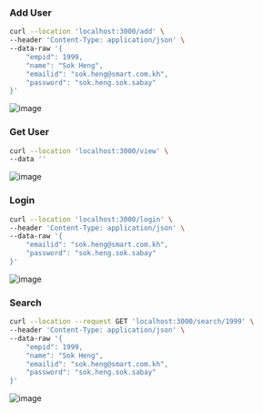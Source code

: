 ### Add User
```bash
curl --location 'localhost:3000/add' \
--header 'Content-Type: application/json' \
--data-raw '{
    "empid": 1999,
    "name": "Sok Heng",
    "emailid": "sok.heng@smart.com.kh",
    "password": "sok.heng.sok.sabay"
}'
```
![image](https://github.com/l3043Y/express-mongo/assets/20104217/7b792dc6-2198-4024-a8b4-6a693e137431)

### Get User
```bash
curl --location 'localhost:3000/view' \
--data ''
```
![image](https://github.com/l3043Y/express-mongo/assets/20104217/61ccd74c-f8c0-4f72-af1e-4862931c4e22)

### Login
```bash
curl --location 'localhost:3000/login' \
--header 'Content-Type: application/json' \
--data-raw '{
    "emailid": "sok.heng@smart.com.kh",
    "password": "sok.heng.sok.sabay"
}'
```
![image](https://github.com/l3043Y/express-mongo/assets/20104217/7404fe2d-f402-4e08-9b3f-7607f7709ecc)

### Search
```bash
curl --location --request GET 'localhost:3000/search/1999' \
--header 'Content-Type: application/json' \
--data-raw '{
    "empid": 1999,
    "name": "Sok Heng",
    "emailid": "sok.heng@smart.com.kh",
    "password": "sok.heng.sok.sabay"
}'
```
![image](https://github.com/l3043Y/express-mongo/assets/20104217/d4c29985-a3fa-4ad4-b9fa-165fb9e35780)

